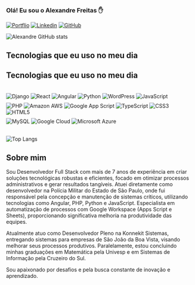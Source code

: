 ### Olá! Eu sou o Alexandre Freitas ✋

[![Portflio](https://img.shields.io/badge/website-000000?style=for-the-badge&logo=About.me&logoColor=white)](https://alexandrejanizelo.com.br/)
[![Linkedin](https://img.shields.io/badge/LinkedIn-0077B5?style=for-the-badge&logo=linkedin&logoColor=white)](https://www.linkedin.com/in/alexandre-de-freitas-filho-605b63254/)
[![GitHub](https://img.shields.io/badge/GitHub-181717?style=for-the-badge&logo=github&logoColor=white)](https://github.com/alexandrefreitass)

![Alexandre GitHub stats](https://github-readme-stats.vercel.app/api?username=alexandrefreitass&show_icons=true&theme=dark)

## Tecnologias que eu uso no meu dia

## Tecnologias que eu uso no meu dia

<div style="display: inline_block"><br/>
    <img align="center" alt="Django" src="https://img.shields.io/badge/Django-092E20?style=for-the-badge&logo=django&logoColor=white" />
    <img align="center" alt="React" src="https://img.shields.io/badge/React-20232A?style=for-the-badge&logo=react&logoColor=61DAFB" />
    <img align="center" alt="Angular" src="https://img.shields.io/badge/Angular-DD0031?style=for-the-badge&logo=angular&logoColor=white" />
    <img align="center" alt="Python" src="https://img.shields.io/badge/Python-3776AB?style=for-the-badge&logo=python&logoColor=white" />
    <img align="center" alt="WordPress" src="https://img.shields.io/badge/WordPress-21759B?style=for-the-badge&logo=wordpress&logoColor=white" />
    <img align="center" alt="JavaScript" src="https://img.shields.io/badge/JavaScript-F7DF1E?style=for-the-badge&logo=javascript&logoColor=black" />
</div>

<div style="display: inline_block; margin-top: -2%;"><br/>
    <img align="center" alt="PHP" src="https://img.shields.io/badge/PHP-777BB4?style=for-the-badge&logo=php&logoColor=white" />
    <img align="center" alt="Amazon AWS" src="https://img.shields.io/badge/Amazon_AWS-232F3E?style=for-the-badge&logo=amazon-aws&logoColor=white" />
    <img align="center" alt="Google App Script" src="https://img.shields.io/badge/Google%20Apps%20Script-4285F4?style=for-the-badge&logo=google-apps-script&logoColor=white" />
    <img align="center" alt="TypeScript" src="https://img.shields.io/badge/TypeScript-007ACC?style=for-the-badge&logo=typescript&logoColor=white" />
    <img align="center" alt="CSS3" src="https://img.shields.io/badge/CSS-239120?style=for-the-badge&logo=css3&logoColor=white" />
    <img align="center" alt="HTML5" src="https://img.shields.io/badge/HTML5-E34F26?style=for-the-badge&logo=html5&logoColor=white" />
</div>

<div style="display: inline_block; margin-top: -2%;"><br/>
    <img align="center" alt="MySQL" src="https://img.shields.io/badge/MySQL-00000F?style=for-the-badge&logo=mysql&logoColor=white" />
    <img align="center" alt="Google Cloud" src="https://img.shields.io/badge/Google_Cloud-4285F4?style=for-the-badge&logo=google-cloud&logoColor=white" />
    <img align="center" alt="Microsoft Azure" src="https://img.shields.io/badge/Azure-0078D4?style=for-the-badge&logo=microsoft-azure&logoColor=white" />
</div><br/>

![Top Langs](https://github-readme-stats.vercel.app/api/top-langs/?username=anuraghazra&layout=compact)

## Sobre mim

Sou Desenvolvedor Full Stack com mais de 7 anos de experiência em criar soluções tecnológicas robustas e eficientes, focado em otimizar processos administrativos e gerar resultados tangíveis. Atuei diretamente como desenvolvedor na Polícia Militar do Estado de São Paulo, onde fui responsável pela concepção e manutenção de sistemas críticos, utilizando tecnologias como Angular, PHP, Python e JavaScript. Especialista em automatização de processos com Google Workspace (Apps Script e Sheets), proporcionando significativa melhoria na produtividade das equipes.

Atualmente atuo como Desenvolvedor Pleno na Konnekit Sistemas, entregando sistemas para empresas de São João da Boa Vista, visando melhorar seus processos produtivos. Paralelamente, estou concluindo minhas graduações em Matemática pela Univesp e em Sistemas de Informação pela Cruzeiro do Sul.

Sou apaixonado por desafios e pela busca constante de inovação e aprendizado.
